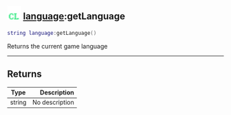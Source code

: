 ## <img src="../../.gitbook/assets/client.png" width="32" height="32" /> [language](../language/README.md):getLanguage

```lua
string language:getLanguage()
```

Returns the current game language<br>

-----------------
## Returns

| Type   | Description |
| ------ | ----------: |
| string | No description |
